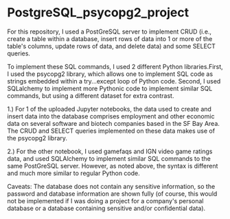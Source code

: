 # PostgreSQL_psycopg2_project

For this repository, I used a PostGreSQL server to implement CRUD (i.e., create a table within a database, insert rows of data into 
1 or more of the table's columns, update rows of data, and delete data) and some SELECT queries. 

To implement these SQL commands, I used 2 different
Python libraries.First, I used the psycopg2 library, which allows one to implement SQL code as strings embedded within a try...except loop
of Python code. Second, I used SQLalchemy to implement more Pythonic code to implement similar SQL commands, but using a different dataset
for extra contrast.

1.) For 1 of the uploaded Jupyter notebooks, the data used to create and insert data into the database comprises employment and other economic data on several software and biotech 
companies based in the SF Bay Area. The CRUD and SELECT queries implemented on these data makes use of the psycopg2 library.

2.) For the other notebook, I used gamefaqs and IGN video game ratings data, and used SQLAlchemy to implement similar SQL commands to the 
same PostGreSQL server. However, as noted above, the syntax is different and much more similar to regular Python code.

Caveats: The database does not contain any sensitive information, so the password and database information are shown fully (of course, 
this would not be implemented if I was doing a project for a company's personal database or a database containing sensitive and/or confidential
data). 
